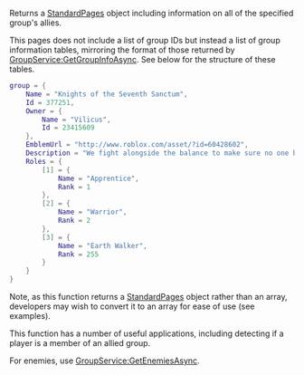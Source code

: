 Returns a [StandardPages](https://developer.roblox.com/en-us/api-reference/class/StandardPages) object including information on all of the specified group's allies.

This pages does not include a list of group IDs but instead a list of group information tables, mirroring the format of those returned by [GroupService:GetGroupInfoAsync](https://developer.roblox.com/en-us/api-reference/function/GroupService/GetGroupInfoAsync). See below for the structure of these tables.

```Lua
group = {
    Name = "Knights of the Seventh Sanctum",
    Id = 377251,
    Owner = {
        Name = "Vilicus",
        Id = 23415609
    },
    EmblemUrl = "http://www.roblox.com/asset/?id=60428602",
    Description = "We fight alongside the balance to make sure no one becomes to powerful",
    Roles = {
        [1] = {
            Name = "Apprentice",
            Rank = 1
        },
        [2] = {
            Name = "Warrior",
            Rank = 2
        },
        [3] = {
            Name = "Earth Walker",
            Rank = 255
        }
    }
}
``` 

Note, as this function returns a [StandardPages](https://developer.roblox.com/en-us/api-reference/class/StandardPages) object rather than an array, developers may wish to convert it to an array for ease of use (see examples).

This function has a number of useful applications, including detecting if a player is a member of an allied group.

For enemies, use [GroupService:GetEnemiesAsync](https://developer.roblox.com/en-us/api-reference/function/GroupService/GetEnemiesAsync).